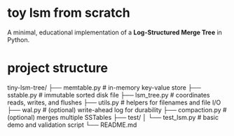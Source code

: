 # toy lsm from scratch

A minimal, educational implementation of a **Log-Structured Merge Tree** in Python.

# project structure

tiny-lsm-tree/
├── memtable.py         # in-memory key-value store
├── sstable.py          # immutable sorted disk file
├── lsm_tree.py         # coordinates reads, writes, and flushes
├── utils.py            # helpers for filenames and file I/O
├── wal.py              # (optional) write-ahead log for durability
├── compaction.py       # (optional) merges multiple SSTables
├── test/
│   └── test_lsm.py     # basic demo and validation script
└── README.md

